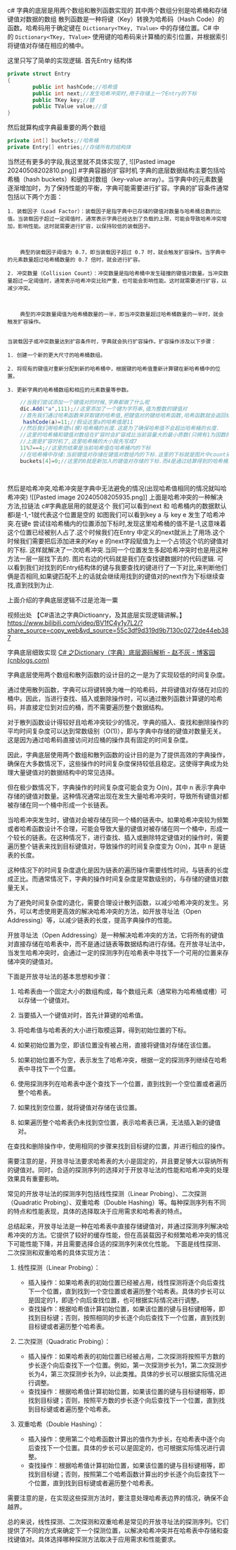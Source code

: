 c# 字典的底层是用两个数组和散列函数实现的
其中两个数组分别是哈希桶和存储键值对数据的数组
散列函数是一种将键（Key）转换为哈希码（Hash Code）的函数。哈希码用于确定键在 `Dictionary<TKey, TValue>` 中的存储位置。C# 中的 `Dictionary<TKey, TValue>` 使用键的哈希码来计算桶的索引位置，并根据索引将键值对存储在相应的桶中。


这里只写了简单的实现逻辑.
首先Entry 结构体
```c#
private struct Entry
{
		public int hashCode;//哈希值
		public int next;//发生哈希冲突时,用于存储上一个Entry的下标
		public TKey key;//键
		public TValue value;//值
}

```
然后就算构成字典最重要的两个数组
```c#
private int[] buckets;//哈希桶
private Entry[] entries;//存储所有的结构体

```
当然还有更多的字段,我这里就不具体实现了,
![[Pasted image 20240508202810.png]]
#字典容器的扩容时机
	字典的底层数据结构主要包括哈希桶（hash buckets）和键值对数组（key-value array）。当字典中的元素数量逐渐增加时，为了保持性能的平衡，字典可能需要进行扩容。字典的扩容条件通常包括以下两个方面：
	
	1. 装载因子（Load Factor）：装载因子是指字典中已存储的键值对数量与哈希桶总数的比值。当装载因子超过一定阈值时，通常表示字典已经达到了负载的上限，可能会导致哈希冲突增加，影响性能。这时就需要进行扩容，以保持较低的装载因子。
	    
	     
	    
	    典型的装载因子阈值为 0.7，即当装载因子超过 0.7 时，就会触发扩容操作。当字典中的元素数量超过哈希桶数量的 0.7 倍时，就会进行扩容。
	    
	2. 冲突数量（Collision Count）：冲突数量是指哈希桶中发生碰撞的键值对数量。当冲突数量超过一定阈值时，通常表示哈希冲突比较严重，也可能会影响性能。这时就需要进行扩容，以减少冲突。
	    
	     
	    
	    典型的冲突数量阈值为哈希桶数量的一半，即当冲突数量超过哈希桶数量的一半时，就会触发扩容操作。
	    
	
	当装载因子或冲突数量达到扩容条件时，字典就会执行扩容操作。扩容操作涉及以下步骤：
	
	1. 创建一个新的更大尺寸的哈希桶数组。
	    
	2. 将现有的键值对重新分配到新的哈希桶中，根据键的哈希值重新计算键在新哈希桶中的位置。
	    
	3. 更新字典的哈希桶数组和相应的元素数量等参数。
	    
```c#
	//当我们尝试添加一个键值对的时候,字典都做了什么呢
	dic.Add("a",111);//这里添加了一个键为字符串,值为整数的键值对
	//首先我们通过哈希函数来获取键的哈希值,把键值对的键给哈希函数,哈希函数就会返回给你一个哈希值.这里引用类型传入的是地址
	 hashCode(a)=11;//假设这里a的哈希值是11
	//然后我们用哈希值%(模)哈希桶的长度.这是为了确保哈希值不会超出哈希桶的长度.
	//这里的哈希桶和键值对数组在扩容时会扩容成比当前容量大的最小质数(只拥有1为因数的数)
	//上面是扩容时机了,这里哈希桶的大小我先写成7
	11%7==4;//这里的结果是当前哈希值在哈希桶内的下标
	//在哈希桶中存储:当前键值对存储在键值对数组内的下标.这里的下标就是图片中count来记录的,当然如果有删除时,也会记录在freeCount中,这样在下次添加时会优先从被删除过的位置添加.
	buckets[4]=0;//这里的0就是新加入的键值对存储的下标.而4是通过结算得到的哈希桶的下标	
 
 
```
然后是哈希冲突,哈希冲突是字典中无法避免的情况(出现哈希值相同的情况就叫哈希冲突)
![[Pasted image 20240508205935.png]]
上面是哈希冲突的一种解决方法,拉链法 c#字典底层用的就是这个
我们可以看到next 和 哈希桶内的数据默认都i是-1,-1就代表这个位置是空的
如图我们可以看到key a 与 key e 发生了哈希冲突.在键e 尝试往哈希桶内的位置添加下标时,发现这里哈希桶的值不是-1,这意味着这个位置已经被别人占了.这个时候我们在Entry 中定义的next就派上了用场.这个时候我们需要把后添加进来的Key e 的next字段赋值为上一个占领这个坑的键值对的下标.
这样就解决了一次哈希冲突.当同一个位置发生多起哈希冲突时也是用这种方法一层一层找下去的.
图片右边的代码就是我们在查找键数据时的代码逻辑.
可以看到我们对找到的Entry结构体的键与我要查找的键进行了一下对比,来判断他们俩是否相同,如果键匹配不上的话就会继续用找到的键值对的next作为下标继续查找,直到找到为止.

上面介绍的字典底层逻辑不过是沧海一粟

视频出处
【C#语法之字典Dictioanry，及其底层实现逻辑讲解。】 https://www.bilibili.com/video/BV1fC4y1y7L2/?share_source=copy_web&vd_source=55c3df9d319d9b7130c0272de44eb387

字典底层细致实现
[C# 之Dictionary（字典）底层源码解析 - 赵不灰 - 博客园 (cnblogs.com)](https://www.cnblogs.com/zhaolaosan/p/16244067.html)


字典底层使用两个数组和散列函数的设计目的之一是为了实现较低的时间复杂度。

通过使用散列函数，字典可以将键转换为唯一的哈希码，并将键值对存储在对应的桶中。因此，当进行查找、插入或删除操作时，可以通过散列函数计算键的哈希码，并直接定位到对应的桶，而不需要遍历整个数据结构。

对于散列函数设计得较好且哈希冲突较少的情况，字典的插入、查找和删除操作的平均时间复杂度可以达到常数级别（O(1)），即与字典中存储的键值对数量无关。这是因为通过哈希码直接访问对应桶的操作具有固定的时间复杂度。

因此，字典底层使用两个数组和散列函数的设计目的是为了提供高效的字典操作，确保在大多数情况下，这些操作的时间复杂度保持较低且稳定。这使得字典成为处理大量键值对的数据结构中的常见选择。

但在极少数情况下，字典操作的时间复杂度可能会变为 O(n)，其中 n 表示字典中存储的键值对数量。这种情况通常出现在发生大量哈希冲突时，导致所有键值对都被存储在同一个桶中形成一个长链表。

当哈希冲突发生时，键值对会被存储在同一个桶的链表中。如果哈希冲突较为频繁或者哈希函数设计不合理，可能会导致大量的键值对被存储在同一个桶中，形成一个较长的链表。在这种情况下，进行查找、插入或删除特定键值对的操作时，需要遍历整个链表来找到目标键值对，导致操作的时间复杂度变为 O(n)，其中 n 是链表的长度。

这种情况下的时间复杂度退化是因为链表的遍历操作需要线性时间，与链表的长度成正比。而通常情况下，字典的操作时间复杂度是常数级别的，与存储的键值对数量无关。

为了避免时间复杂度的退化，需要合理设计散列函数，以减少哈希冲突的发生。另外，可以考虑使用更高效的解决哈希冲突的方法，如开放寻址法（Open Addressing）等，以减少链表的长度，提高字典操作的性能。

开放寻址法（Open Addressing）是一种解决哈希冲突的方法，它将所有的键值对直接存储在哈希表中，而不是通过链表等数据结构进行存储。在开放寻址法中，当发生哈希冲突时，会通过一定的探测序列在哈希表中寻找下一个可用的位置来存储冲突的键值对。

下面是开放寻址法的基本思想和步骤：

1. 哈希表由一个固定大小的数组构成，每个数组元素（通常称为哈希桶或槽）可以存储一个键值对。
    
2. 当要插入一个键值对时，首先计算键的哈希值。
    
3. 将哈希值与哈希表的大小进行取模运算，得到初始位置的下标。
    
4. 如果初始位置为空，即该位置没有被占用，直接将键值对存储在该位置。
    
5. 如果初始位置不为空，表示发生了哈希冲突，根据一定的探测序列继续在哈希表中寻找下一个位置。
    
6. 使用探测序列在哈希表中逐个查找下一个位置，直到找到一个空位置或者遍历整个哈希表。
    
7. 如果找到空位置，就将键值对存储在该位置。
    
8. 如果遍历整个哈希表仍未找到空位置，表示哈希表已满，无法插入新的键值对。
    

在查找和删除操作中，使用相同的步骤来找到目标键的位置，并进行相应的操作。

需要注意的是，开放寻址法要求哈希表的大小是固定的，并且要足够大以容纳所有的键值对。同时，合适的探测序列的选择对于开放寻址法的性能和哈希冲突的处理效果具有重要影响。

常见的开放寻址法的探测序列包括线性探测（Linear Probing）、二次探测（Quadratic Probing）、双重哈希（Double Hashing）等。每种探测序列有不同的特点和性能表现，具体的选择取决于应用需求和哈希表的特点。

总结起来，开放寻址法是一种在哈希表中直接存储键值对，并通过探测序列解决哈希冲突的方法。它提供了较好的缓存性能，但在高装载因子和频繁哈希冲突的情况下可能性能下降，并且需要选择合适的探测序列来优化性能。
下面是线性探测、二次探测和双重哈希的具体实现方法：

1. 线性探测（Linear Probing）：
    
    - 插入操作：如果哈希表的初始位置已经被占用，线性探测将逐个向后查找下一个位置，直到找到一个空位置或者遍历整个哈希表。具体的步长可以是固定的1，即逐个向后查找位置，也可根据实际情况进行调整。
    - 查找操作：根据哈希值计算初始位置，如果该位置的键与目标键相等，即找到目标键；否则，按照相同的步长逐个向后查找下一个位置，直到找到目标键或者遍历整个哈希表。
2. 二次探测（Quadratic Probing）：
    
    - 插入操作：如果哈希表的初始位置已经被占用，二次探测将按照平方数的步长逐个向后查找下一个位置。例如，第一次探测步长为1，第二次探测步长为4，第三次探测步长为9，以此类推。具体的步长可以根据实际情况进行调整。
    - 查找操作：根据哈希值计算初始位置，如果该位置的键与目标键相等，即找到目标键；否则，按照平方数的步长逐个向后查找下一个位置，直到找到目标键或者遍历整个哈希表。
3. 双重哈希（Double Hashing）：
    
    - 插入操作：使用第二个哈希函数计算出的值作为步长，在哈希表中逐个向后查找下一个位置。具体的步长可以是固定的，也可根据实际情况进行调整。
    - 查找操作：根据哈希值计算初始位置，如果该位置的键与目标键相等，即找到目标键；否则，按照第二个哈希函数计算出的步长逐个向后查找下一个位置，直到找到目标键或者遍历整个哈希表。

需要注意的是，在实现这些探测方法时，要注意处理哈希表边界的情况，确保不会越界。

总的来说，线性探测、二次探测和双重哈希是常见的开放寻址法的探测序列。它们提供了不同的方式来确定下一个探测位置，以解决哈希冲突并在哈希表中存储和查找键值对。具体选择哪种探测方法取决于应用需求和性能要求。